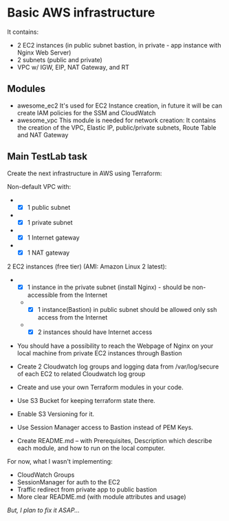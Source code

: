 # Basic AWS infrastructure

It contains:

- 2 EC2 instances (in public subnet bastion, in private - app instance with Nginx Web Server)
- 2 subnets (public and private)
- VPC w/ IGW, EIP, NAT Gateway, and RT

## Modules

- awesome_ec2
It's used for EC2 Instance creation, in future it will be can create IAM policies for the SSM and CloudWatch
- awesome_vpc
This module is needed for network creation:
It contains the creation of the VPC, Elastic IP, public/private subnets, Route Table and NAT Gateway

## Main TestLab task

Create the next infrastructure in AWS using Terraform:

Non-default VPC with:

  - - [x] 1 public subnet
  - - [x] 1 private subnet
  - - [x] 1 Internet gateway
  - - [x] 1 NAT gateway

2 EC2 instances (free tier) (AMI: Amazon Linux 2 latest):

- - [x] 1 instance in the private subnet (install Nginx) - should be non-accessible from the Internet
  - - [x] 1 instance(Bastion) in public subnet should be allowed only ssh access from the Internet
  - - [x] 2 instances should have Internet access
- You should have a possibility to reach the Webpage of Nginx on your local machine from private EC2 instances through Bastion

- Create 2 Cloudwatch log groups and logging data from /var/log/secure of each EC2 to related Cloudwatch log group
- Create and use your own Terraform modules in your code.
- Use S3 Bucket for keeping terraform state there.

- Enable S3 Versioning for it.
- Use Session Manager access to Bastion instead of PEM Keys.
- Create README.md – with Prerequisites, Description which describe each module, and how to run on the local computer.

For now, what I wasn't implementing:

- CloudWatch Groups
- SessionManager for auth to the EC2
- Traffic redirect from private app to public bastion
- More clear README.md (with module attributes and usage)

_But, I plan to fix it ASAP..._
